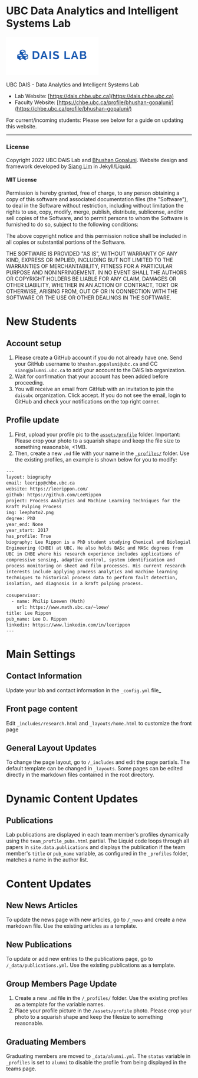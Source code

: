 # UBC Data Analytics and Intelligent Systems Lab
<img src="./assets/img/dais_lab.png" width="250">

UBC DAIS - Data Analytics and Intelligent Systems Lab

- Lab Website: [https://dais.chbe.ubc.ca](https://dais.chbe.ubc.ca)
- Faculty Website: [https://chbe.ubc.ca/profile/bhushan-gopaluni/](https://chbe.ubc.ca/profile/bhushan-gopaluni/)

For current/incoming students: Please see below for a guide on updating this website.

---
  
### License
Copyright 2022 UBC DAIS Lab and [Bhushan Gopaluni](https://chbe.ubc.ca/profile/bhushan-gopaluni/). Website design and framework developed by [Siang Lim](https://www.siang.ca) in Jekyll/Liquid.

#### MIT License
Permission is hereby granted, free of charge, to any person obtaining a copy of this software and associated documentation files (the "Software"), to deal in the Software without restriction, including without limitation the rights to use, copy, modify, merge, publish, distribute, sublicense, and/or sell copies of the Software, and to permit persons to whom the Software is furnished to do so, subject to the following conditions:

The above copyright notice and this permission notice shall be included in all copies or substantial portions of the Software.

THE SOFTWARE IS PROVIDED "AS IS", WITHOUT WARRANTY OF ANY KIND, EXPRESS OR IMPLIED, INCLUDING BUT NOT LIMITED TO THE WARRANTIES OF MERCHANTABILITY, FITNESS FOR A PARTICULAR PURPOSE AND NONINFRINGEMENT. IN NO EVENT SHALL THE AUTHORS OR COPYRIGHT HOLDERS BE LIABLE FOR ANY CLAIM, DAMAGES OR OTHER LIABILITY, WHETHER IN AN ACTION OF CONTRACT, TORT OR OTHERWISE, ARISING FROM, OUT OF OR IN CONNECTION WITH THE SOFTWARE OR THE USE OR OTHER DEALINGS IN THE SOFTWARE.


# New Students

## Account setup
1. Please create a GitHub account if you do not already have one. Send your GitHub username to `bhushan.gopaluni@ubc.ca` and CC `siang@alumni.ubc.ca` to add your account to the DAIS lab organization.
2. Wait for confirmation that your account has been added before proceeding.
3. You will receive an email from GitHub with an invitation to join the `daisubc` organization. Click accept. If you do not see the email, login to GitHub and check your notifications on the top right corner.

## Profile update
1. First, upload your profile pic to the [`assets/profile`](https://github.com/daisubc/daisubc.github.io/tree/master/assets/profile) folder. Important: Please crop your photo to a squarish shape and keep the file size to something reasonable, <1MB.
2. Then, create a new `.md` file with your name in the [`_profiles/`](https://github.com/daisubc/daisubc.github.io/tree/master/_profiles) folder. Use the existing profiles, an example is shown below for you to modify:

```
---
layout: biography
email: leeripp@chbe.ubc.ca
website: https://leerippon.com/
github: https://github.com/LeeRippon
project: Process Analytics and Machine Learning Techniques for the Kraft Pulping Process
img: leephoto2.png
degree: PhD
year_end: None
year_start: 2017
has_profile: True
biography: Lee Rippon is a PhD student studying Chemical and Biologial Engineering (CHBE) at UBC. He also holds BASc and MASc degrees from UBC in CHBE where his research experience includes applications of compressive sensing, adaptive control, system identification and process monitoring on sheet and film processes. His current research interests include applying process analytics and machine learning techniques to historical process data to perform fault detection, isolation, and diagnosis in a kraft pulping process.

cosupervisor: 
  - name: Philip Loewen (Math)
    url: https://www.math.ubc.ca/~loew/
title: Lee Rippon
pub_name: Lee D. Rippon
linkedin: https://www.linkedin.com/in/leerippon
---
```

# Main Settings

## Contact Information
Update your lab and contact information in the `_config.yml` file_

## Front page content
Edit `_includes/research.html` and `_layouts/home.html` to customize the front page

## General Layout Updates
To change the page layout, go to `/_includes` and edit the page partials. The default template can be changed in `_layouts`. Some pages can be edited directly in the markdown files contained in the root directory.

# Dynamic Content Updates

## Publications
Lab publications are displayed in each team member's profiles dynamically using the `team_profile_pubs.html` partial. The Liquid code loops through all papers in `site.data.publications` and displays the publication if the team member's `title` or `pub_name` variable, as configured in the `_profiles` folder, matches a name in the author list.

# Content Updates

## New News Articles
To update the news page with new articles, go to `/_news` and create a new markdown file. Use the existing articles as a template.

## New Publications
To update or add new entries to the publications page, go to `/_data/publications.yml`. Use the existing publications as a template.

## Group Members Page Update
1. Create a new `.md` file in the `/_profiles/` folder. Use the existing profiles as a template for the variable names.
2. Place your profile picture in the `/assets/profile` photo. Please crop your photo to a squarish shape and keep the filesize to something reasonable.

## Graduating Members
Graduating members are moved to `_data/alumni.yml`. The `status` variable in `_profiles` is set to `alumni` to disable the profile from being displayed in the teams page.

